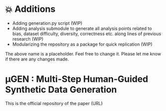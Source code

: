 # 💥 Additions
- Adding generation.py script (WIP)
- Adding analysis submodule to generate all analysis points related to bias, dataset difficulty, diversity, correctness etc. along lines of previous research (WIP)
- Modularizing the repository as a package for quick replication (WIP)

The above name is a placeholder. Feel free to change it.
Please let me know if there are any changes made.


# μGEN : Multi-Step Human-Guided Synthetic Data Generation

This is the official repository of the paper (URL)

